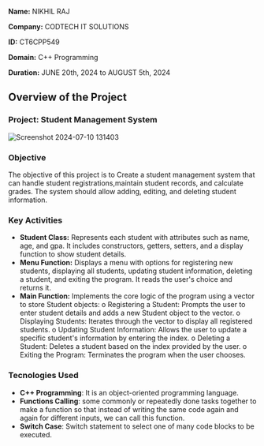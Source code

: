 **Name:** NIKHIL RAJ

**Company:** CODTECH IT SOLUTIONS

**ID:** CT6CPP549

**Domain:** C++ Programming

**Duration:** JUNE 20th, 2024 to AUGUST 5th, 2024

## Overview of the Project

### Project: Student Management System

![Screenshot 2024-07-10 131403](https://github.com/Nikhilraj1616/CODTECH-Task2/assets/175185815/d2eb9ed7-15dc-483b-b99f-889d9914ad14)


### Objective 
The objective of this project is to Create a student management system that can handle student registrations,maintain student records, and calculate grades. The system should allow adding, editing, and deleting student information.

### Key Activities
- **Student Class:** Represents each student with attributes such as name, age, and gpa. It includes constructors, getters, setters, and a display function to show student details.
- **Menu Function:** Displays a menu with options for registering new students, displaying all students, updating student information, deleting a student, and exiting the program. It reads the user's choice and returns it.
- **Main Function:** Implements the core logic of the program using a vector to store Student objects:
o	Registering a Student: Prompts the user to enter student details and adds a new Student object to the vector.
o	Displaying Students: Iterates through the vector to display all registered students.
o	Updating Student Information: Allows the user to update a specific student's information by entering the index.
o	Deleting a Student: Deletes a student based on the index provided by the user.
o	Exiting the Program: Terminates the program when the user chooses.


### Tecnologies Used
- **C++ Programming**: It is an object-oriented programming language.
- **Functions Calling**: some commonly or repeatedly done tasks together to make a function so that instead of writing the same code again and again for different inputs, we can call this function.
- **Switch Case**: Switch statement to select one of many code blocks to be executed.

